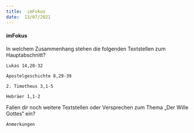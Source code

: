 ```yaml
---
title:  imFokus
date:  13/07/2021
---
```


#### imFokus

In welchem Zusammenhang stehen die folgenden Textstellen zum Hauptabschnitt?

`Lukas 14,28-32`

`Apostelgeschichte 8,29-39`

`2. Timotheus 3,1-5`

`Hebräer 1,1-2`

Fallen dir noch weitere Textstellen oder Versprechen zum Thema „Der Wille Gottes“ ein? 

`Anmerkungen`
